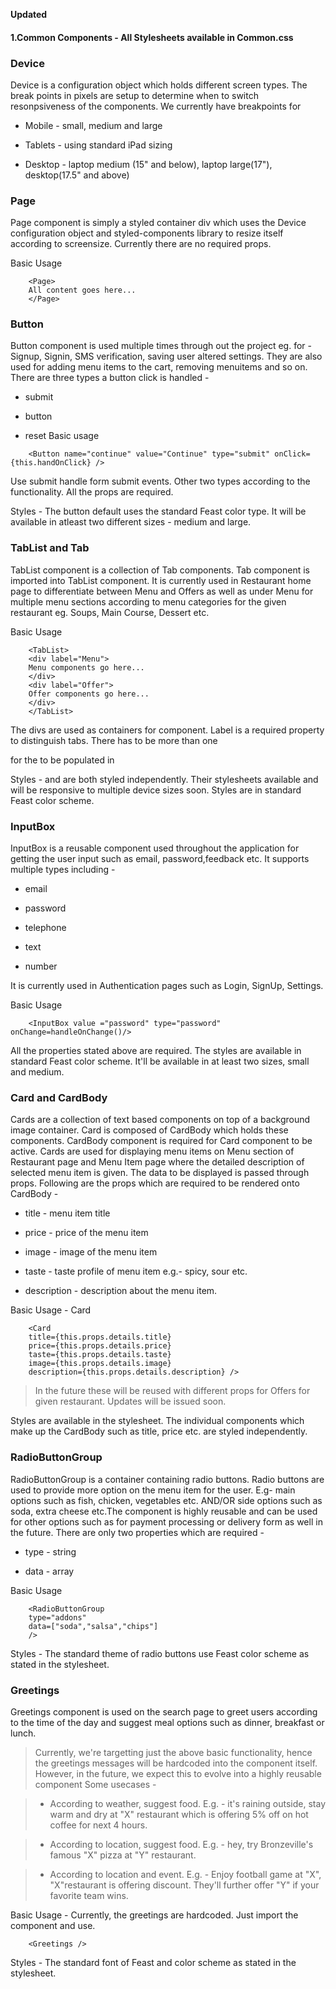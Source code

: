 **Updated**



#### 1.Common Components - All Stylesheets available in Common.css

### Device
Device is a configuration object which holds different screen types. The break points in pixels are setup to determine when to switch resonpsiveness of the components. We currently have breakpoints for

 +  Mobile - small, medium and large

 +  Tablets - using standard iPad sizing

 +  Desktop - laptop medium (15" and below), laptop large(17"), desktop(17.5" and above)

### Page
Page component is simply a styled container div which uses the Device configuration object and styled-components library to resize itself according to screensize. Currently there are no required props.

Basic Usage 
```JSX
    <Page>
    All content goes here...
    </Page>
```

### Button  
Button component is used multiple times through out the project eg. for -  Signup, Signin, SMS verification, saving user altered settings. They are also used for adding menu items to the cart, removing menuitems and so on.
There are three types a button click is handled - 

+ submit

+ button

+ reset 
Basic usage
```JSX
    <Button name="continue" value="Continue" type="submit" onClick={this.handOnClick} />
```

Use submit handle form submit events. Other two types according to the functionality. All the props are required.

Styles -  The button default uses the standard Feast color type. It will be available in atleast two different sizes - medium and large. 
    
### TabList and Tab  
TabList component is a collection of Tab components. Tab component is imported into TabList component. It is currently used in Restaurant home page to differentiate between Menu and Offers as well as under Menu for multiple menu sections according to menu categories for the given restaurant eg. Soups, Main Course, Dessert etc.

Basic Usage
```JSX
    <TabList>
    <div label="Menu">
    Menu components go here...
    </div>
    <div label="Offer">
    Offer components go here...
    </div>
    </TabList>
``` 
The divs are used as containers for <Tab> component. Label is a required property to distinguish tabs. There has to be more than one <div> for the <Tab> to be populated in <TabList>

Styles - <Tabs> and <TabsList> are both styled independently. Their stylesheets available and will be responsive to multiple device sizes soon. Styles are in standard Feast color scheme.

### InputBox  
InputBox is a reusable component used throughout the application for getting the user input such as email, password,feedback etc. It supports multiple types including - 

+ email

+ password

+ telephone

+ text

+ number

It is currently used in Authentication pages such as Login, SignUp, Settings. 

Basic Usage
```JSX
    <InputBox value ="password" type="password" onChange=handleOnChange()/>
```
All the properties stated above are required. The styles are available in standard Feast color scheme. It'll be available in at least two sizes, small and medium.

### Card and CardBody

Cards are a collection of text based components on top of a background image container. Card is composed of CardBody which holds these components. CardBody component is required for Card component to be active. Cards are used for displaying menu items on Menu section of Restaurant page and Menu Item page where the detailed description of selected menu item is given. The data to be displayed is passed through props. Following are the props which are required to be rendered onto CardBody - 

+ title - menu item title

+ price - price of the menu item

+ image - image of the menu item

+ taste - taste profile of menu item e.g.- spicy, sour etc.

+ description - description about the menu item.

Basic Usage - Card
```JSX
    <Card 
    title={this.props.details.title} 
    price={this.props.details.price} 
    taste={this.props.details.taste} 
    image={this.props.details.image}
    description={this.props.details.description} />
```
>In the future these will be reused
>with different props for Offers for
>given restaurant. Updates will be
>issued soon.

Styles are available in the stylesheet. The individual components which make up the CardBody such as title, price etc. are styled independently.

### RadioButtonGroup
RadioButtonGroup is a container containing radio buttons. Radio buttons are used to provide more option on the menu item for the user. E.g- main options such as fish, chicken, vegetables etc.
AND/OR side options such as soda, extra cheese etc.The component is highly reusable and can be used for other options such as for payment processing or delivery form as well in the future. There are only two properties which are required -

* type - string

* data - array 

Basic Usage 
```JSX
    <RadioButtonGroup
    type="addons"
    data=["soda","salsa","chips"]
    />
```

Styles - The standard theme of radio buttons use Feast color scheme as stated in the stylesheet. 


### Greetings
Greetings component is used on the search page to greet users according to the time of the day and suggest meal options such as dinner, breakfast or lunch. 
>Currently, we're targetting just the above basic functionality, hence the greetings messages will be hardcoded into the component itself. However, in the future, we expect this to evolve into a highly reusable component Some usecases -

>+ According to weather, suggest food. E.g. - it's raining outside, stay warm and dry at "X" restaurant which is offering 5% off on hot coffee for next 4 hours.

>+ According to location, suggest food. E.g. -  hey, try Bronzeville's famous "X" pizza at "Y" restaurant.

>+ According to location and event. E.g. - Enjoy football game at "X", "X"restaurant is offering discount. They'll further offer "Y" if your favorite team wins.

Basic Usage - Currently, the greetings are hardcoded. Just import the component and use.
````JSX
    <Greetings />
````

Styles - The standard font of Feast and color scheme as stated in the stylesheet. 